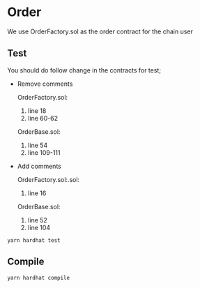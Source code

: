 # Order

We use OrderFactory.sol as the order contract for the chain user
## Test
You should do follow change in the contracts for test;
- Remove comments

  OrderFactory.sol:
  1. line 18
  2. line 60-62

   OrderBase.sol:
  1. line 54
  2. line 109-111
- Add comments

  OrderFactory.sol:.sol:
  1. line 16

  OrderBase.sol:
  1. line 52
  2. line 104
```
yarn hardhat test
```
## Compile
```
yarn hardhat compile
```
